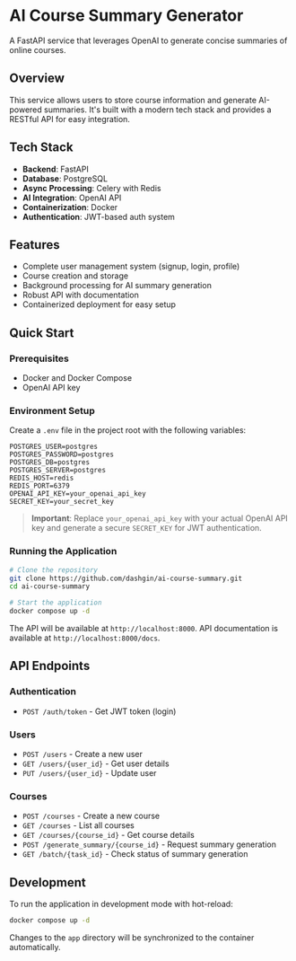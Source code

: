 # AI Course Summary Generator

A FastAPI service that leverages OpenAI to generate concise summaries of online courses.

## Overview

This service allows users to store course information and generate AI-powered summaries. It's built with a modern tech stack and provides a RESTful API for easy integration.

## Tech Stack

- **Backend**: FastAPI
- **Database**: PostgreSQL
- **Async Processing**: Celery with Redis
- **AI Integration**: OpenAI API
- **Containerization**: Docker
- **Authentication**: JWT-based auth system

## Features

- Complete user management system (signup, login, profile)
- Course creation and storage
- Background processing for AI summary generation
- Robust API with documentation
- Containerized deployment for easy setup

## Quick Start

### Prerequisites

- Docker and Docker Compose
- OpenAI API key

### Environment Setup

Create a `.env` file in the project root with the following variables:

```
POSTGRES_USER=postgres
POSTGRES_PASSWORD=postgres
POSTGRES_DB=postgres
POSTGRES_SERVER=postgres
REDIS_HOST=redis
REDIS_PORT=6379
OPENAI_API_KEY=your_openai_api_key
SECRET_KEY=your_secret_key
```

> **Important**: Replace `your_openai_api_key` with your actual OpenAI API key and generate a secure `SECRET_KEY` for JWT authentication.

### Running the Application

```bash
# Clone the repository
git clone https://github.com/dashgin/ai-course-summary.git
cd ai-course-summary

# Start the application
docker compose up -d
```

The API will be available at `http://localhost:8000`.
API documentation is available at `http://localhost:8000/docs`.

## API Endpoints

### Authentication
- `POST /auth/token` - Get JWT token (login)

### Users
- `POST /users` - Create a new user
- `GET /users/{user_id}` - Get user details
- `PUT /users/{user_id}` - Update user

### Courses
- `POST /courses` - Create a new course
- `GET /courses` - List all courses
- `GET /courses/{course_id}` - Get course details
- `POST /generate_summary/{course_id}` - Request summary generation
- `GET /batch/{task_id}` - Check status of summary generation

## Development

To run the application in development mode with hot-reload:

```bash
docker compose up -d
```

Changes to the `app` directory will be synchronized to the container automatically.

